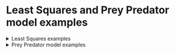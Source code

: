# Least Squares and Prey Predator model examples

<details >
<summary>Least Squares examples</summary>

![First function](LeastSquares/1.png)  
![Second function](LeastSquares/2.png)  
![Third function](LeastSquares/3.png)  
![Fourth function](LeastSquares/4.png)
</details>

<details >
<summary>Prey Predator model examples</summary>

![First function k(t), v(t)](PreyPredator/1.png)
![First function k(v)](PreyPredator/2.png)
</details>





